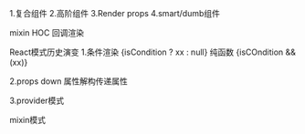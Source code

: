 1.复合组件
2.高阶组件
3.Render props
4.smart/dumb组件


mixin
HOC
回调渲染






React模式历史演变
1.条件渲染
{isCondition ? xx : null}
纯函数
{isCOndition && (xx)}

2.props down
属性解构传递属性

3.provider模式



mixin模式


